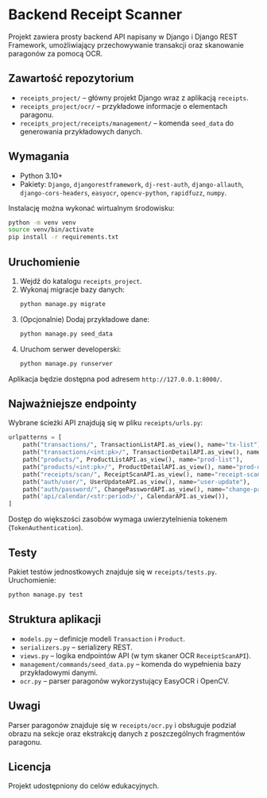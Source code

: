 # Backend Receipt Scanner

Projekt zawiera prosty backend API napisany w Django i Django REST Framework, umożliwiający przechowywanie transakcji oraz skanowanie paragonów za pomocą OCR.

## Zawartość repozytorium

- `receipts_project/` – główny projekt Django wraz z aplikacją `receipts`.
- `receipts_project/ocr/` – przykładowe informacje o elementach paragonu.
- `receipts_project/receipts/management/` – komenda `seed_data` do generowania przykładowych danych.

## Wymagania

- Python 3.10+
- Pakiety: `Django`, `djangorestframework`, `dj-rest-auth`, `django-allauth`, `django-cors-headers`, `easyocr`, `opencv-python`, `rapidfuzz`, `numpy`.

Instalację można wykonać wirtualnym środowisku:

```bash
python -m venv venv
source venv/bin/activate
pip install -r requirements.txt
```

## Uruchomienie

1. Wejdź do katalogu `receipts_project`.
2. Wykonaj migracje bazy danych:
   ```bash
   python manage.py migrate
   ```
3. (Opcjonalnie) Dodaj przykładowe dane:
   ```bash
   python manage.py seed_data
   ```
4. Uruchom serwer developerski:
   ```bash
   python manage.py runserver
   ```

Aplikacja będzie dostępna pod adresem `http://127.0.0.1:8000/`.

## Najważniejsze endpointy

Wybrane ścieżki API znajdują się w pliku `receipts/urls.py`:

```python
urlpatterns = [
    path("transactions/", TransactionListAPI.as_view(), name="tx-list"),
    path("transactions/<int:pk>/", TransactionDetailAPI.as_view(), name="tx-detail"),
    path("products/", ProductListAPI.as_view(), name="prod-list"),
    path("products/<int:pk>/", ProductDetailAPI.as_view(), name="prod-detail"),
    path("receipts/scan/", ReceiptScanAPI.as_view(), name="receipt-scan"),
    path("auth/user/", UserUpdateAPI.as_view(), name="user-update"),
    path("auth/password/", ChangePasswordAPI.as_view(), name="change-password"),
    path('api/calendar/<str:period>/', CalendarAPI.as_view()),
]
```

Dostęp do większości zasobów wymaga uwierzytelnienia tokenem (`TokenAuthentication`).

## Testy

Pakiet testów jednostkowych znajduje się w `receipts/tests.py`. Uruchomienie:

```bash
python manage.py test
```

## Struktura aplikacji

- `models.py` – definicje modeli `Transaction` i `Product`.
- `serializers.py` – serializery REST.
- `views.py` – logika endpointów API (w tym skaner OCR `ReceiptScanAPI`).
- `management/commands/seed_data.py` – komenda do wypełnienia bazy przykładowymi danymi.
- `ocr.py` – parser paragonów wykorzystujący EasyOCR i OpenCV.

## Uwagi

Parser paragonów znajduje się w `receipts/ocr.py` i obsługuje podział obrazu na sekcje oraz ekstrakcję danych z poszczególnych fragmentów paragonu.

## Licencja

Projekt udostępniony do celów edukacyjnych.